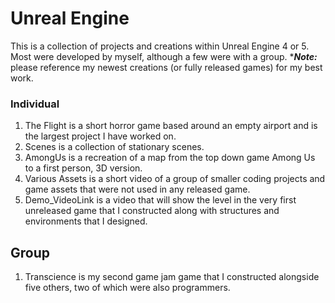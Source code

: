 # Unreal Engine

This is a collection of projects and creations within Unreal Engine 4 or 5. Most were developed by myself, although a few were with a group.
****Note:*** please reference my newest creations (or fully released games) for my best work.

### Individual
1) The Flight is a short horror game based around an empty airport and is the largest project I have worked on.
2) Scenes is a collection of stationary scenes.
3) AmongUs is a recreation of a map from the top down game Among Us to a first person, 3D version.
4) Various Assets is a short video of a group of smaller coding projects and game assets that were not used in any released game.
5) Demo_VideoLink is a video that will show the level in the very first unreleased game that I constructed along with structures and environments that I designed.

## Group
1) Transcience is my second game jam game that I constructed alongside five others, two of which were also programmers.
